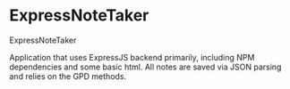 # ExpressNoteTaker
ExpressNoteTaker

Application that uses ExpressJS backend primarily, including NPM dependencies and some basic html. All notes are saved via JSON parsing and relies on the GPD methods. 
